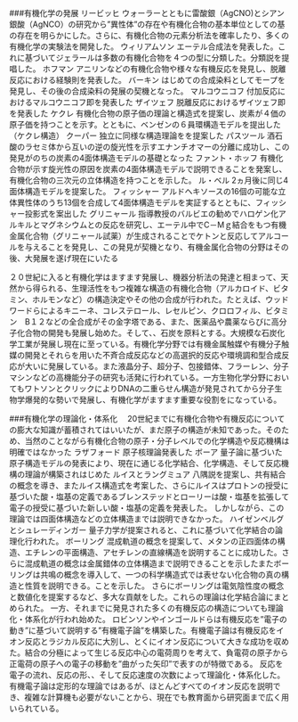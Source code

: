###有機化学の発展
リービッヒ
ウォーラーとともに雷酸銀（AgCNO)とシアン銀酸（AgNCO）の研究から”異性体”の存在や有機化合物の基本単位としての基の存在を明らかにした。さらに、有機化合物の元素分析法を確率したり、多くの有機化学の実験法を開発した。
ウィリアムソン
エーテル合成法を発表した。これに基づいてジェラールは多数の有機化合物を４つの型に分類した。分類説を提唱した。
ホフマン
アニリンなどの有機化合物や様々な有機反応を発見し、脱離反応における経験則を発表した。
バーキン
はじめての合成染料としてモープを発見し、その後の合成染料の発展の契機となった。
マルコウニコフ
付加反応におけるマルコウニコフ即を発表した
ザイツェフ
脱離反応におけるザイツェフ即を発表した
ケクレ
有機化合物の原子価の理論と構造式を提案し、炭素が４価の原子価を持つことを示す。とともに、ベンゼンの６員環構造モデルを提出した（ケクレ構造）
クーパー
独立に同様な構造理論をを提案した
パスツール
酒石酸のラセミ体から互いの逆の旋光性を示すエナンチオマーの分離に成功し、この発見がのちの炭素の4面体構造モデルの基礎となった
ファント・ホッフ
有機化合物が示す旋光性の原因を炭素の4面体構造モデルで説明できることを発案し、有機化合物の三次元の立体構造を持つことを示した。
ル・ベル
2ヵ月後に同じ4面体構造モデルを提案した。
フィッシャー
アルドヘキソースの16個の可能な立体異性体のうち13個を合成して4面体構造モデルを実証するとともに、フィッシャー投影式を案出した
グリニャール
指導教授のバルビエの勧めでハロゲン化アルキルとマグネシウムとの反応を研究し、エーテル中でC－Mｇ結合をもつ有機金属化合物（グリニャール試薬）が生成されることでケトンと反応してアルコールを与えることを発見し、この発見が契機となり、有機金属化合物の分野はその後、大発展を遂げ現在にいたる

２０世紀に入ると有機化学はますます発展し、機器分析法の発達と相まって、天然から得られる、生理活性をもつ複雑な構造の有機化合物（アルカロイド、ビタミン、ホルモンなど）の構造決定やその他の合成が行われた。たとえば、ウッドワードらによるキニーネ、コレステロール、レセルピン、クロロフィル、ビタミン　B１２などの全合成がその金字塔である、また、医薬品や農薬ならびに高分子化合物の開発も発展し始めた。そして、、石炭を原料とする。大規模な石炭化学工業が発展し現在に至っている。有機化学分野では有機金属触媒や有機分子触媒の開発とそれらを用いた不斉合成反応などの高選択的反応や環境調和型合成反応が大いに発展している。また液晶分子、超分子、包接錯体、フラーレン、分子マシンなどの高機能分子の研究も活発に行われている。一方生物化学分野においてもワトソンとクリックによりDNAの二重らせん構造が発見されてから分子生物学爆発的な勢いで発展し、有機化学がますます重要な役割をになっている。

###有機化学の理論化・体系化
　20世紀までに有機化合物や有機反応についての膨大な知識が蓄積されてはいいたが、まだ原子の構造が未知であった。そのため、当然のことながら有機化合物の原子・分子レベルでの化学構造や反応機構は明確ではなかった
ラザフォード
原子核理論発表した
ボーア
量子論に基づいた原子構造モデルの発表により、現在に通じる化学結合、化学構造、そして反応機構の理論が構築されはじめた
ルイスとラングミュア
八隅説を提案し、共有結合の概念を導き、またルイス構造式を考案した、さらにルイスはプロトンの授受に基づいた酸・塩基の定義であるブレンステッドとローリーは酸・塩基を拡張して電子の授受に基づいた新しい酸・塩基の定義を発表した。
しかしながら、この理論では四面体構造などの立体構造までは説明できなかった。
ハイゼンベルグとシュレーディンガー
量子力学が提案されると、これに基づいて化学結合の論理化行われた。
ボーリング
混成軌道の概念を提案して、メタンの正四面体の構造、エチレンの平面構造、アセチレンの直線構造を説明することに成功した。さらに混成軌道の概念は金属錯体の立体構造まで説明できることを示したまたボーリングは共鳴の概念を導入して、一つの科学構造式では表せない化合物の真の構造と性質を説明できる。ことを示した。
さらにボーリングは電気陰性度の概念と数値化を提案するなど、多大な貢献をした。これらの理論は化学結合論にまとめられた。
一方、それまでに発見された多くの有機反応の構造についても理論化・体系化が行われ始めた。
ロビンソンやインゴールドらは有機反応を”電子の動き”に基づいて説明する”有機電子論”を構築した。有機電子論は有機反応をイオン反応とラジカル反応に大別し、とくにイオン反応について大きな成功を収めた。結合の分極によって生じる反応中心の電荷周りを考えて、負電荷の原子から正電荷の原子への電子の移動を”曲がった矢印”で表すのが特徴である。
反応を電子の流れ、反応の形、、そして反応速度の次数によって理論化・体系化した。有機電子論は定形的な理論ではあるが、ほとんどすべてのイオン反応を説明でき、複雑な計算機も必要がないことから、現在でも教育面から研究面まで広く用いられている。